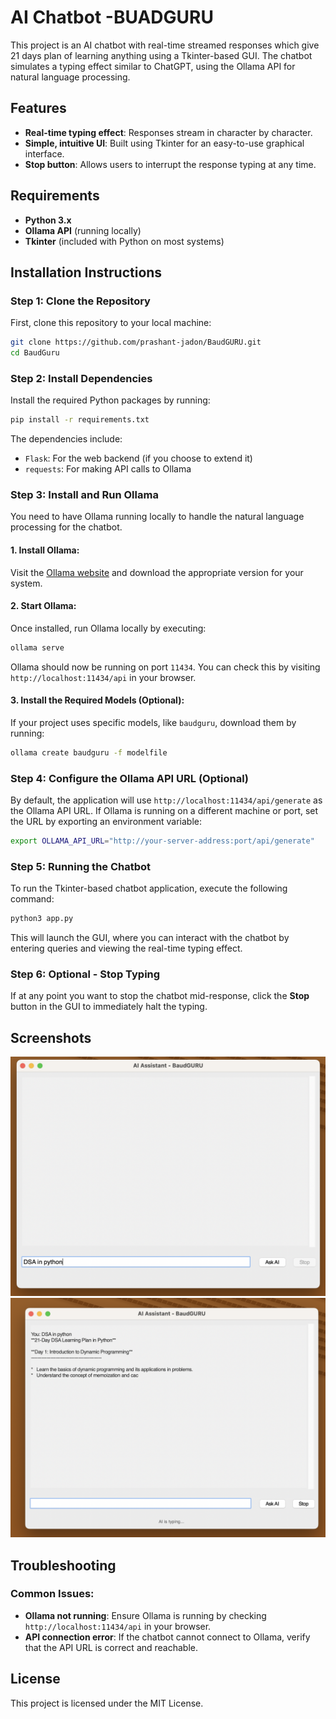 
# AI Chatbot -BUADGURU

This project is an AI chatbot with real-time streamed responses which give 21 days plan of learning anything using a Tkinter-based GUI. The chatbot simulates a typing effect similar to ChatGPT, using the Ollama API for natural language processing.

## Features
- **Real-time typing effect**: Responses stream in character by character.
- **Simple, intuitive UI**: Built using Tkinter for an easy-to-use graphical interface.
- **Stop button**: Allows users to interrupt the response typing at any time.

## Requirements

- **Python 3.x**
- **Ollama API** (running locally)
- **Tkinter** (included with Python on most systems)

## Installation Instructions

### Step 1: Clone the Repository

First, clone this repository to your local machine:

```bash
git clone https://github.com/prashant-jadon/BaudGURU.git
cd BaudGuru
```

### Step 2: Install Dependencies

Install the required Python packages by running:

```bash
pip install -r requirements.txt
```

The dependencies include:
- `Flask`: For the web backend (if you choose to extend it)
- `requests`: For making API calls to Ollama

### Step 3: Install and Run Ollama

You need to have Ollama running locally to handle the natural language processing for the chatbot.

#### 1. **Install Ollama**:
   Visit the [Ollama website](https://ollama.com) and download the appropriate version for your system.

#### 2. **Start Ollama**:
   Once installed, run Ollama locally by executing:
   ```bash
   ollama serve
   ```

Ollama should now be running on port `11434`. You can check this by visiting `http://localhost:11434/api` in your browser.

#### 3. **Install the Required Models** (Optional):
   If your project uses specific models, like `baudguru`, download them by running:
   ```bash
   ollama create baudguru -f modelfile 
   ```

### Step 4: Configure the Ollama API URL (Optional)

By default, the application will use `http://localhost:11434/api/generate` as the Ollama API URL. If Ollama is running on a different machine or port, set the URL by exporting an environment variable:

```bash
export OLLAMA_API_URL="http://your-server-address:port/api/generate"
```

### Step 5: Running the Chatbot

To run the Tkinter-based chatbot application, execute the following command:

```bash
python3 app.py
```

This will launch the GUI, where you can interact with the chatbot by entering queries and viewing the real-time typing effect.

### Step 6: Optional - Stop Typing

If at any point you want to stop the chatbot mid-response, click the **Stop** button in the GUI to immediately halt the typing.

## Screenshots

![Chatbot UI](https://github.com/prashant-jadon/BaudGURU/blob/8687565796f47e6efdd781662818ebdacf45070b/img1.png)
![Chatbot UI](https://github.com/prashant-jadon/BaudGURU/blob/8687565796f47e6efdd781662818ebdacf45070b/img2.png)


## Troubleshooting

### Common Issues:

- **Ollama not running**: Ensure Ollama is running by checking `http://localhost:11434/api` in your browser.
- **API connection error**: If the chatbot cannot connect to Ollama, verify that the API URL is correct and reachable.

## License

This project is licensed under the MIT License.
